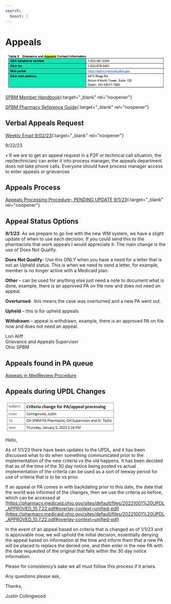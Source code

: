 ```yaml
---
search:
  boost: 1
---
```


# Appeals 

![Alt text](appeals_1.png)

[SPBM Member Handbook](https://spbm.medicaid.ohio.gov/SPDocumentLibrary/DocumentLibrary/Manuals/SPBM%20Member%20Handbook.pdf){:target="_blank" rel="noopener"}

[SPBM Pharmacy Reference Guide](https://spbm.medicaid.ohio.gov/SPDocumentLibrary/DocumentLibrary/User%20Guides/SPBM%20Pharmacy%20Reference%20Guide.pdf){:target="_blank" rel="noopener"}

## Verbal Appeals Request

[Weekly Email 9/02/23](https://mygainwell-my.sharepoint.com/:w:/g/personal/christopher_nguyen_gainwelltechnologies_com/EbKyADESU_ZFq34v8LclCwoBT3LoDtroZEYJuNBbRJ7YUQ?e=eZmqEt){:target="_blank" rel="noopener"}

9/22/23

•	If we are to get an appeal request in a P2P or technical call situation, the rep(technician) can enter it into process manager, the appeals department does not take phone calls. Everyone should have process manager access to enter appeals or grievances


## Appeals Process
[Appeals Processing Procedure- PENDING UPDATE 9/1/23](https://mygainwell-my.sharepoint.com/:w:/r/personal/christopher_nguyen_gainwelltechnologies_com/Documents/Evergreen/Emails/Appeals%20Processing%20for%20pharmacists.docx?d=w237c662b5a1642ca94477766772d1551&csf=1&web=1&e=gLLGJg){:target="_blank" rel="noopener"}

## Appeal Status Options

***9/1/23***: As we prepare to go live with the new WM system, we have a slight update of when to use each decision.   If you could send this to the pharmacists that work appeals I would appreciate it.  The main change is the use of Does Not Qualify.  

**Does Not Qualify**- Use this ONLY when you have a need for a letter that is not an Upheld status.  This is when we need to send a letter, for example, member is no longer active with a Medicaid plan. 

**Other** – can be used for anything else just need a note to document what is done, example, there is an approved PA on file now and does not need an appeal. 

**Overturned**- this means the case was overturned and a new PA went out. 

**Upheld** – this is for upheld appeals

**Withdrawn** – appeal is withdrawn, example, there is an approved PA on file now and does not need an appeal.

Lori Aliff</br>
Grievance and Appeals Supervisor</br>
Ohio SPBM

## Appeals found in PA queue

[Appeals in MedReview Procedure](https://special-spoon-f542dccd.pages.github.io/Pharmacist%20Reference%20Guide/Policy%20and%20Procedures/Appeals%20in%20MR/?h=appeals)


## Appeals during UPDL Changes

![Alt text](appeals_3.png)

Hello,

As of 1/1/23 there have been updates to the UPDL, and it has been discussed what to do when something communicated prior to the implementation of the new criteria vs the old happens.
It has been decided that as of the time of the 30 day notice being posted vs actual implementation of the criteria can be used as a sort of leeway period for use of criteria that is to be vs prior.
 
If an appeal or PA comes in with backdating prior to this date, the date that the world was informed of the changes, then we use the criteria as before, which can be accessed at 
[https://pharmacy.medicaid.ohio.gov/sites/default/files/20221001%20UPDL_APPROVED_10.7.22.pdf#overlay-context=unified-pdl](https://pharmacy.medicaid.ohio.gov/sites/default/files/20221001%20UPDL_APPROVED_10.7.22.pdf#overlay-context=unified-pdl)

 
In the event of an appeal based on criteria that is changed as of 1/1/23 and is approvable now, we will uphold the initial decision, essentially denying the appeal based on information at the time and inform them that a new PA will be placed to replace the denied one, and then enter in the new PA with the date requested of the original that falls within the 30 day notice information.
 
Please for consistency’s sake we all must follow this process if it arises.

Any questions please ask,

Thanks,
 
Justin Collingwood
